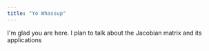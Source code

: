 ```yaml
---
title: "Yo Whassup"
---
```


I'm glad you are here. I plan to talk about the Jacobian matrix and its applications
